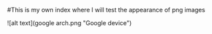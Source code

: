 #This is my own index where I will test the appearance of png images


![alt text](google arch.png "Google device")
